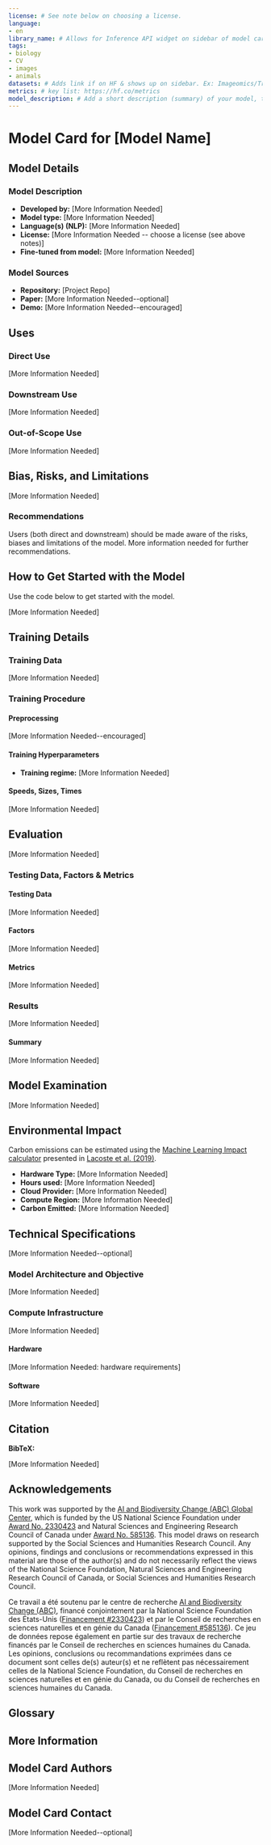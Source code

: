 ```yaml
---
license: # See note below on choosing a license.
language:
- en
library_name: # Allows for Inference API widget on sidebar of model card
tags:
- biology
- CV
- images
- animals
datasets: # Adds link if on HF & shows up on sidebar. Ex: Imageomics/TreeOfLife-10M
metrics: # key list: https://hf.co/metrics
model_description: # Add a short description (summary) of your model, this will render as part of the CardData object through the API
---
```


<!--

NOTE: Add more tags (your particular animal, type of model and use-case, etc.).

As with your GitHub Project repo, it is important to choose an appropriate license for your model. Alongside the appropriate stakeholders (eg., your PI, co-authors), select a license that is [Open Source Initiative](https://opensource.org/licenses) (OSI) compliant. You may also wish to consider adding a [RAIL license](https://www.licenses.ai/ai-licenses), which addresses responsible use.
For more information on how to choose a license and why it matters, see [Choose A License](https://choosealicense.com) and [A Quick Guide to Software Licensing for the Scientist-Programmer](https://doi.org/10.1371/journal.pcbi.1002598) by A. Morin, et al.
See the [ABC Global Center policy for licensing](https://docs.google.com/document/d/1SlITG-r7kdJB6C8f4FCJ9Z7o7ccwldZoSRJKjhRAWVA/edit#heading=h.c1sxg0wsiqru) for more information.

License tags (for the `yaml` above) can be found [here](https://hf.co/docs/hub/repositories-licenses).

See more options for the above information by clicking "edit model card" on your repo.

Fill in as much information as you can at each location that says "More information needed".
-->


<!--
Image with caption (jpg or png):
|![Figure #](https://huggingface.co/ABC-Center/<model-repo>/resolve/main/<filepath>)|
|:--|
|**Figure #.** [Image of <describe image>](https://huggingface.co/ABC-Center/<model-repo>/raw/main/<filepath>) <caption description>.|
-->

<!--
Notes on styling:

To render LaTex in your README, wrap the code in `\\(` and `\\)`. Example: \\(\frac{1}{2}\\)

Escape underscores ("_") with a "\". Example: image\_RGB
-->

# Model Card for [Model Name]

<!-- Provide a quick summary of what the model is/does. 

This model card aims to be a base template for new models. It has been generated using [this raw template](https://github.com/huggingface/huggingface_hub/blob/main/src/huggingface_hub/templates/modelcard_template.md?plain=1), and further altered to suit ABC Global Center needs. -->

## Model Details

### Model Description

<!-- Provide a longer summary of what this model is. -->

- **Developed by:** [More Information Needed]
- **Model type:** [More Information Needed]
- **Language(s) (NLP):** [More Information Needed]
- **License:** [More Information Needed -- choose a license (see above notes)]
- **Fine-tuned from model:** [More Information Needed]

### Model Sources

<!-- Provide the basic links for the model. -->

- **Repository:** [Project Repo]
- **Paper:** [More Information Needed--optional]
- **Demo:** [More Information Needed--encouraged]

## Uses

<!-- Address questions around how the model is intended to be used, including the foreseeable users of the model and those affected by the model. -->

### Direct Use

<!-- This section is for the model use without fine-tuning or plugging into a larger ecosystem/app. -->

[More Information Needed]

### Downstream Use

<!-- [optional] This section is for the model use when fine-tuned for a task, or when plugged into a larger ecosystem/app -->

[More Information Needed]

### Out-of-Scope Use

<!-- This section addresses misuse, malicious use, and uses that the model will not work well for. -->

[More Information Needed]

## Bias, Risks, and Limitations

<!-- This section is meant to convey both technical and sociotechnical limitations. -->

[More Information Needed]

### Recommendations

<!-- This section is meant to convey recommendations with respect to the bias, risk, and technical limitations. -->

Users (both direct and downstream) should be made aware of the risks, biases and limitations of the model. More information needed for further recommendations.

## How to Get Started with the Model

Use the code below to get started with the model.

<!-- Put code here or links to files to run. Set up code blocks like this:
```
<code here>
```
-->

[More Information Needed]

## Training Details

### Training Data

<!-- This should link to a Dataset Card where possible, otherwise link to the original source with more info. 
Provide a basic overview of the training data and documentation related to data pre-processing or additional filtering. -->

[More Information Needed]

### Training Procedure 

<!-- This relates heavily to the Technical Specifications. Content here should link to that section when it is relevant to the training procedure. -->

#### Preprocessing

[More Information Needed--encouraged]


#### Training Hyperparameters

- **Training regime:** [More Information Needed] <!--fp32, fp16 mixed precision, bf16 mixed precision, bf16 non-mixed precision, fp16 non-mixed precision, fp8 mixed precision -->

#### Speeds, Sizes, Times 

<!-- [optional] This section provides information about throughput, start/end time, checkpoint size if relevant, etc. -->

[More Information Needed]

## Evaluation

<!-- This section describes the evaluation protocols and provides the results. -->

[More Information Needed]

### Testing Data, Factors & Metrics

#### Testing Data

<!-- This should link to a Dataset Card if possible, otherwise link to the original source with more info.
Provide a basic overview of the test data and documentation related to any data pre-processing or additional filtering. -->

[More Information Needed]

#### Factors

<!-- These are the things the evaluation is disaggregating by, e.g., subpopulations or domains. -->

[More Information Needed]

#### Metrics

<!-- These are the evaluation metrics being used, ideally with a description of why. -->

[More Information Needed]

### Results

[More Information Needed]

#### Summary

[More Information Needed]

## Model Examination

<!-- [optional] Relevant interpretability work for the model goes here -->

[More Information Needed]

## Environmental Impact

<!-- 
It would be great to try to include this.

Total emissions (in grams of CO2eq) and additional considerations, such as electricity usage, go here. Edit the suggested text below accordingly -->

Carbon emissions can be estimated using the [Machine Learning Impact calculator](https://mlco2.github.io/impact#compute) presented in [Lacoste et al. (2019)](https://doi.org/10.48550/arXiv.1910.09700).

- **Hardware Type:** [More Information Needed]
- **Hours used:** [More Information Needed]
- **Cloud Provider:** [More Information Needed]
- **Compute Region:** [More Information Needed]
- **Carbon Emitted:** [More Information Needed]

## Technical Specifications 
[More Information Needed--optional]

### Model Architecture and Objective

[More Information Needed]

### Compute Infrastructure

[More Information Needed]

#### Hardware

[More Information Needed: hardware requirements]

#### Software

[More Information Needed]

## Citation

<!-- If there is a paper introducing the model, the Bibtex information for that should go in this section. 

See notes at top of file about selecting a license. 
If you choose CC0: This model is dedicated to the public domain for the benefit of scientific pursuits. We ask that you cite the model and journal paper using the below citations if you make use of it in your research.

-->

**BibTeX:**

[More Information Needed]
<!--
Replace "<>"s with your info:

If you use our model in your work, please cite the model and associated paper.

**Model**
```
@software{<ref_code>,
  author = {<author1 and author2>},
  doi = {<doi once generated>},
  title = {<title>},
  version = {<version#>},
  year = {<year>},
  url = {https://huggingface.co/ABC-Center/<model_name>}
}
```

-for an associated paper:
**Paper**
```
@article{<ref_code>,
  title    = {<title>},
  author   = {<author1 and author2>},
  journal  = {<journal_name>},
  year     =  <year>,
  url      = {<DOI_URL>},
  doi      = {<DOI>}
}
```
-->


## Acknowledgements

This work was supported by the [AI and Biodiversity Change (ABC) Global Center](http://abcresearchcenter.org/), which is funded by the US National Science Foundation under [Award No. 2330423](https://www.nsf.gov/awardsearch/showAward?AWD_ID=2330423&HistoricalAwards=false) and Natural Sciences and Engineering Research Council of Canada under [Award No. 585136](https://www.nserc-crsng.gc.ca/ase-oro/Details-Detailles_eng.asp?id=782440). This model draws on research supported by the Social Sciences and Humanities Research Council. Any opinions, findings and conclusions or recommendations expressed in this material are those of the author(s) and do not necessarily reflect the views of the National Science Foundation, Natural Sciences and Engineering Research Council of Canada, or Social Sciences and Humanities Research Council.

Ce travail a été soutenu par le centre de recherche [AI and Biodiversity Change (ABC)](http://abcresearchcenter.org/), financé conjointement par la National Science Foundation des États-Unis ([Financement #2330423](https://www.nsf.gov/awardsearch/showAward?AWD_ID=2330423&HistoricalAwards=false)) et par le Conseil de recherches en sciences naturelles et en génie du Canada ([Financement \#585136](https://www.nserc-crsng.gc.ca/ase-oro/Details-Detailles_eng.asp?id=782440)). Ce jeu de données repose également en partie sur des travaux de recherche financés par le Conseil de recherches en sciences humaines du Canada. Les opinions, conclusions ou recommandations exprimées dans ce document sont celles de(s) auteur(s) et ne reflètent pas nécessairement celles de la National Science Foundation, du Conseil de recherches en sciences naturelles et en génie du Canada, ou du Conseil de recherches en sciences humaines du Canada.

## Glossary 

<!-- [optional] If relevant, include terms and calculations in this section that can help readers understand the model or model card. -->

## More Information 

<!-- [optional] Any other relevant information that doesn't fit elsewhere. -->

## Model Card Authors

[More Information Needed]

## Model Card Contact

[More Information Needed--optional]
<!-- Could include who to contact with questions, but this is also what the "Discussions" tab is for. -->
